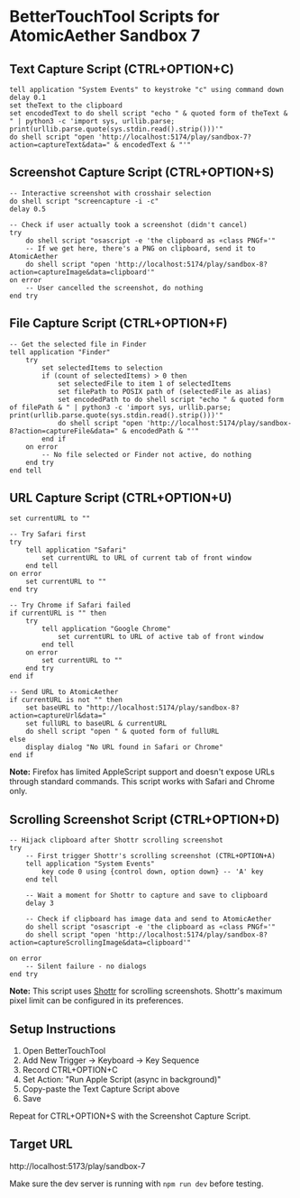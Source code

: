 # BetterTouchTool Scripts for AtomicAether Sandbox 7

## Text Capture Script (CTRL+OPTION+C)

```applescript
tell application "System Events" to keystroke "c" using command down
delay 0.1
set theText to the clipboard
set encodedText to do shell script "echo " & quoted form of theText & " | python3 -c 'import sys, urllib.parse; print(urllib.parse.quote(sys.stdin.read().strip()))'"
do shell script "open 'http://localhost:5174/play/sandbox-7?action=captureText&data=" & encodedText & "'"
```

## Screenshot Capture Script (CTRL+OPTION+S)

```applescript
-- Interactive screenshot with crosshair selection
do shell script "screencapture -i -c"
delay 0.5

-- Check if user actually took a screenshot (didn't cancel)
try
    do shell script "osascript -e 'the clipboard as «class PNGf»'"
    -- If we get here, there's a PNG on clipboard, send it to AtomicAether
    do shell script "open 'http://localhost:5174/play/sandbox-8?action=captureImage&data=clipboard'"
on error
    -- User cancelled the screenshot, do nothing
end try
```

## File Capture Script (CTRL+OPTION+F)

```applescript
-- Get the selected file in Finder
tell application "Finder"
    try
        set selectedItems to selection
        if (count of selectedItems) > 0 then
            set selectedFile to item 1 of selectedItems
            set filePath to POSIX path of (selectedFile as alias)
            set encodedPath to do shell script "echo " & quoted form of filePath & " | python3 -c 'import sys, urllib.parse; print(urllib.parse.quote(sys.stdin.read().strip()))'"
            do shell script "open 'http://localhost:5174/play/sandbox-8?action=captureFile&data=" & encodedPath & "'"
        end if
    on error
        -- No file selected or Finder not active, do nothing
    end try
end tell
```

## URL Capture Script (CTRL+OPTION+U)

```applescript
set currentURL to ""

-- Try Safari first
try
    tell application "Safari"
        set currentURL to URL of current tab of front window
    end tell
on error
    set currentURL to ""
end try

-- Try Chrome if Safari failed
if currentURL is "" then
    try
        tell application "Google Chrome"
            set currentURL to URL of active tab of front window
        end tell
    on error
        set currentURL to ""
    end try
end if

-- Send URL to AtomicAether
if currentURL is not "" then
    set baseURL to "http://localhost:5174/play/sandbox-8?action=captureUrl&data="
    set fullURL to baseURL & currentURL
    do shell script "open " & quoted form of fullURL
else
    display dialog "No URL found in Safari or Chrome"
end if
```

**Note:** Firefox has limited AppleScript support and doesn't expose URLs through standard commands. This script works with Safari and Chrome only.

## Scrolling Screenshot Script (CTRL+OPTION+D)

```applescript
-- Hijack clipboard after Shottr scrolling screenshot
try
    -- First trigger Shottr's scrolling screenshot (CTRL+OPTION+A)
    tell application "System Events"
        key code 0 using {control down, option down} -- 'A' key
    end tell
    
    -- Wait a moment for Shottr to capture and save to clipboard
    delay 3
    
    -- Check if clipboard has image data and send to AtomicAether
    do shell script "osascript -e 'the clipboard as «class PNGf»'"
    do shell script "open 'http://localhost:5174/play/sandbox-8?action=captureScrollingImage&data=clipboard'"
    
on error
    -- Silent failure - no dialogs
end try
```

**Note:** This script uses [Shottr](https://shottr.cc/) for scrolling screenshots. Shottr's maximum pixel limit can be configured in its preferences.

## Setup Instructions

1. Open BetterTouchTool
2. Add New Trigger → Keyboard → Key Sequence
3. Record CTRL+OPTION+C 
4. Set Action: "Run Apple Script (async in background)"
5. Copy-paste the Text Capture Script above
6. Save

Repeat for CTRL+OPTION+S with the Screenshot Capture Script.

## Target URL
http://localhost:5173/play/sandbox-7

Make sure the dev server is running with `npm run dev` before testing.